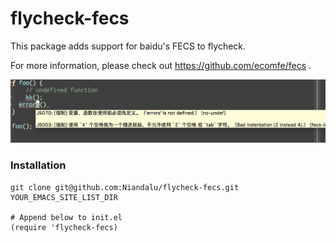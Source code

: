 flycheck-fecs
=========

This package adds support for baidu's FECS to flycheck.

For more information, please check out https://github.com/ecomfe/fecs .

![demo](https://raw.githubusercontent.com/niandalu/flycheck-fecs/master/doc/fecs.png "demo")

### Installation

```
git clone git@github.com:Niandalu/flycheck-fecs.git YOUR_EMACS_SITE_LIST_DIR

# Append below to init.el
(require 'flycheck-fecs)
```
